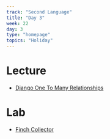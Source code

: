 ```yaml
---
track: "Second Language"
title: "Day 3"
week: 22
day: 3
type: "homepage"
topics: "Holiday"
---
```


# Lecture
- [Django One To Many Relationships](https://error-tldr.notion.site/Django-One-to-Many-40c6fbc2f5424e2188aa089180ac65ca)

# Lab

- [Finch Collector](https://error-tldr.notion.site/Finch-Collector-Different-Relationships-15f4291c90e04eda81ac0079597c8f8a)